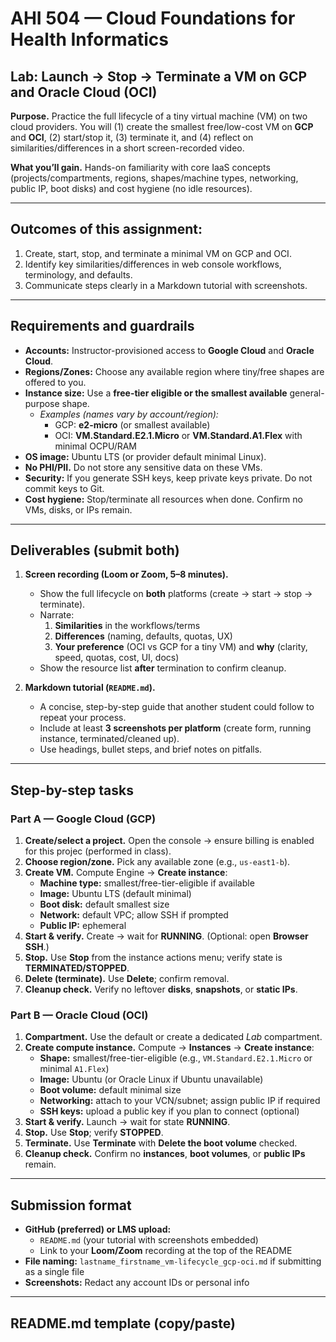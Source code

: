 # AHI 504 — Cloud Foundations for Health Informatics  
## Lab: Launch → Stop → Terminate a VM on **GCP** and **Oracle Cloud (OCI)**

**Purpose.** Practice the full lifecycle of a tiny virtual machine (VM) on two cloud providers. You will (1) create the smallest free/low-cost VM on **GCP** and **OCI**, (2) start/stop it, (3) terminate it, and (4) reflect on similarities/differences in a short screen-recorded video.

**What you’ll gain.** Hands-on familiarity with core IaaS concepts (projects/compartments, regions, shapes/machine types, networking, public IP, boot disks) and cost hygiene (no idle resources).

---

## Outcomes of this assignment: 
1. Create, start, stop, and terminate a minimal VM on GCP and OCI.  
2. Identify key similarities/differences in web console workflows, terminology, and defaults.  
3. Communicate steps clearly in a Markdown tutorial with screenshots.  

---

## Requirements and guardrails
- **Accounts:** Instructor-provisioned access to **Google Cloud** and **Oracle Cloud**.  
- **Regions/Zones:** Choose any available region where tiny/free shapes are offered to you.  
- **Instance size:** Use a **free-tier eligible or the smallest available** general-purpose shape.  
  - *Examples (names vary by account/region):*  
    - GCP: **e2-micro** (or smallest available)  
    - OCI: **VM.Standard.E2.1.Micro** or **VM.Standard.A1.Flex** with minimal OCPU/RAM  
- **OS image:** Ubuntu LTS (or provider default minimal Linux).  
- **No PHI/PII.** Do not store any sensitive data on these VMs.  
- **Security:** If you generate SSH keys, keep private keys private. Do not commit keys to Git.  
- **Cost hygiene:** Stop/terminate all resources when done. Confirm no VMs, disks, or IPs remain.

---

## Deliverables (submit both)
1. **Screen recording (Loom or Zoom, 5–8 minutes).**  
   - Show the full lifecycle on **both** platforms (create → start → stop → terminate).  
   - Narrate:  
     1) **Similarities** in the workflows/terms  
     2) **Differences** (naming, defaults, quotas, UX)  
     3) **Your preference** (OCI vs GCP for a tiny VM) and **why** (clarity, speed, quotas, cost, UI, docs)  
   - Show the resource list **after** termination to confirm cleanup.

2. **Markdown tutorial (`README.md`).**  
   - A concise, step-by-step guide that another student could follow to repeat your process.  
   - Include at least **3 screenshots per platform** (create form, running instance, terminated/cleaned up).  
   - Use headings, bullet steps, and brief notes on pitfalls.

---

## Step-by-step tasks

### Part A — Google Cloud (GCP)
1. **Create/select a project.** Open the console → ensure billing is enabled for this projec (performed in class).  
2. **Choose region/zone.** Pick any available zone (e.g., `us-east1-b`).  
3. **Create VM.** Compute Engine → **Create instance**:  
   - **Machine type:** smallest/free-tier-eligible if available  
   - **Image:** Ubuntu LTS (default minimal)  
   - **Boot disk:** default smallest size  
   - **Network:** default VPC; allow SSH if prompted  
   - **Public IP:** ephemeral  
4. **Start & verify.** Create → wait for **RUNNING**. (Optional: open **Browser SSH**.)  
5. **Stop.** Use **Stop** from the instance actions menu; verify state is **TERMINATED/STOPPED**.  
6. **Delete (terminate).** Use **Delete**; confirm removal.  
7. **Cleanup check.** Verify no leftover **disks**, **snapshots**, or **static IPs**.

### Part B — Oracle Cloud (OCI)
1. **Compartment.** Use the default or create a dedicated *Lab* compartment.  
2. **Create compute instance.** Compute → **Instances** → **Create instance**:  
   - **Shape:** smallest/free-tier-eligible (e.g., `VM.Standard.E2.1.Micro` or minimal `A1.Flex`)  
   - **Image:** Ubuntu (or Oracle Linux if Ubuntu unavailable)  
   - **Boot volume:** default minimal size  
   - **Networking:** attach to your VCN/subnet; assign public IP if required  
   - **SSH keys:** upload a public key if you plan to connect (optional)  
3. **Start & verify.** Launch → wait for state **RUNNING**.  
4. **Stop.** Use **Stop**; verify **STOPPED**.  
5. **Terminate.** Use **Terminate** with **Delete the boot volume** checked.  
6. **Cleanup check.** Confirm no **instances**, **boot volumes**, or **public IPs** remain.

---

## Submission format
- **GitHub (preferred) or LMS upload:**  
  - `README.md` (your tutorial with screenshots embedded)  
  - Link to your **Loom/Zoom** recording at the top of the README  
- **File naming:** `lastname_firstname_vm-lifecycle_gcp-oci.md` if submitting as a single file  
- **Screenshots:** Redact any account IDs or personal info

---

## README.md template (copy/paste)

